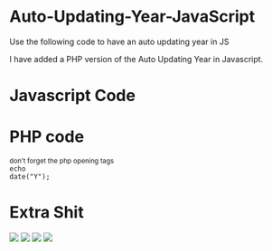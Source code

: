 
# Auto-Updating-Year-JavaScript
Use the following code to have an auto updating year in JS

I have added a PHP version of the Auto Updating Year in Javascript.

# Javascript Code
<code><script>document.write(new Date().getFullYear());</script></code>

# PHP code
<small>don't forget the php opening tags</small><br>
<code>echo date("Y"); </code>


# Extra Shit
<img src="https://img.shields.io/github/stars/ThomasEwanSykes/Auto-Updating-Year-Html?style=for-the-badge&color=orange">
<a href="mailto:tom@pythonastudios.com" target="_blank"><img src="https://img.shields.io/badge/Email-tom@pythonastudios.com-blue?style=for-the-badge&logo=gmail"></a>
<a href="http://g9.yt/psdcrd" target="_blank"><img src="https://img.shields.io/badge/Discord-PythonaStudios-blue?style=for-the-badge&logo=discord"></a>
<a href='https://g9.yt/pspay' target='_blank'><img src="https://img.shields.io/badge/donate-blue?style=for-the-badge&logo=paypal"></a>
